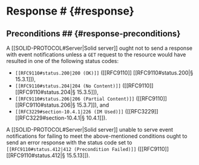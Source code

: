 # Response # {#response}

## Preconditions ## {#response-preconditions}

A [[SOLID-PROTOCOL#Server|Solid server]] ought not to send a response with event notifications unless a `GET` request to the resource would have resulted in one of the following status codes:

+ <code>[[RFC9110#status.200|200 (OK)]]</code> ([[RFC9110]] [[RFC9110#status.200|§ 15.3.1]]),
+ <code>[[RFC9110#status.204|204 (No Content)]]</code> ([[RFC9110]] [[RFC9110#status.204|§ 15.3.5]]),
+ <code>[[RFC9110#status.206|206 (Partial Content)]]</code> ([[RFC9110]] [[RFC9110#status.206|§ 15.3.7]]), and
+ <code>[[RFC3229#section-10.4.1|226 (IM Used)]]</code> ([[RFC3229]] [[RFC3229#section-10.4.1|§ 10.4.1]]).

A [[SOLID-PROTOCOL#Server|Solid server]] unable to serve event notifications for failing to meet the above-mentioned conditions ought to send an error response with the status code set to <code>[[RFC9110#status.412|412 (Precondition Failed)]]</code> ([[RFC9110]] [[RFC9110#status.412|§ 15.5.13]]).
